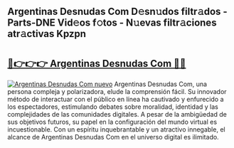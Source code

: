 ## Argentinas Desnudas Com D𝚎sn𝚞dos filtr𝚊dos - Parts-DNE Vid𝚎os f𝚘tos - N𝚞evas filtr𝚊ciones atr𝚊ctivas Kpzpn

# <h2><a href="http://mb6b2qz.tromn.icu/?c=Argentinas+Desnudas+Com">🔗👉👉👉 Argentinas Desnudas Com 🔗🔗</a></h2>

[![Argentinas Desnudas Com nuevo](https://i.imgur.com/pEAQMta.gif)](http://mb6b2qz.tromn.icu/?c=Argentinas+Desnudas+Com)
Argentinas Desnudas Com, una persona compleja y polarizadora, elude la comprensión fácil. Su innovador método de interactuar con el público en línea ha cautivado y enfurecido a los espectadores, estimulando debates sobre moralidad, identidad y las complejidades de las comunidades digitales. A pesar de la ambigüedad de sus objetivos futuros, su papel en la configuración del mundo virtual es incuestionable. Con un espíritu inquebrantable y un atractivo innegable, el alcance de Argentinas Desnudas Com en el universo digital es ilimitado.
